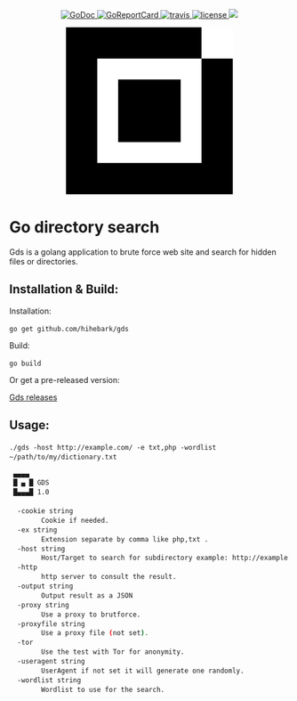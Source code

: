 <p align="center">
    <a href="https://godoc.org/github.com/hihebark/gds">
        <img src="https://godoc.org/github.com/hihebark/gds?status.svg" alt="GoDoc">
    </a>
    <a href="https://goreportcard.com/report/github.com/hihebark/gds">
        <img src="https://goreportcard.com/badge/github.com/hihebark/gds" alt="GoReportCard">
    </a>
    <a href="https://travis-ci.org/hihebark/gds">
        <img src="https://travis-ci.org/hihebark/gds.svg?branch=master" alt="travis">
    </a>
    <a href="https://github.com/hihebark/gds/blob/master/LICENSE">
        <img src="https://img.shields.io/aur/license/yaourt.svg" alt="license">
    </a>
    <a href="https://codecov.io/gh/hihebark/ds">
        <img src="https://codecov.io/gh/hihebark/gds/branch/master/graph/badge.svg" />
    </a>
</p>

<p align="center">
	<a href="https://hihebark.github.io/gds/">
		<img src="logo.png" width="300">
	</a>
</p>

Go directory search
===========

Gds is a golang application to brute force web site and search for hidden files or directories.

Installation & Build:
---------------------

Installation:

`go get github.com/hihebark/gds`

Build:

`go build`

Or get a pre-released version:

[Gds releases](https://github.com/hihebark/gds/releases)

Usage:
------

`./gds -host http://example.com/ -e txt,php -wordlist ~/path/to/my/dictionary.txt`
```sh
 ▄▄▄▄
 █ ▄ █ GDS
 █▄▄▄█ 1.0

  -cookie string
        Cookie if needed.
  -ex string
        Extension separate by comma like php,txt .
  -host string
        Host/Target to search for subdirectory example: http://example.com/ .
  -http
        http server to consult the result.
  -output string
        Output result as a JSON
  -proxy string
        Use a proxy to brutforce.
  -proxyfile string
        Use a proxy file (not set).
  -tor
        Use the test with Tor for anonymity.
  -useragent string
        UserAgent if not set it will generate one randomly.
  -wordlist string
        Wordlist to use for the search.
```